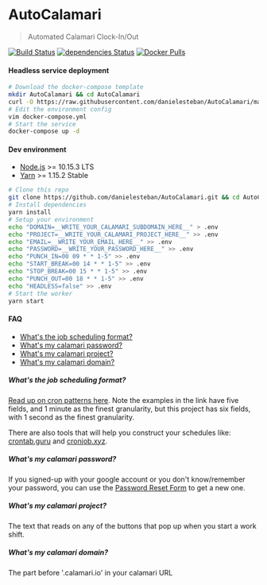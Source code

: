 AutoCalamari
===

> Automated Calamari Clock-In/Out

[![Build Status](https://travis-ci.org/danielesteban/AutoCalamari.svg?branch=master)](https://travis-ci.org/danielesteban/AutoCalamari)
[![dependencies Status](https://david-dm.org/danielesteban/AutoCalamari/status.svg)](https://david-dm.org/danielesteban/AutoCalamari)
[![Docker Pulls](https://img.shields.io/docker/pulls/danigatunes/autocalamari.svg)](https://hub.docker.com/r/danigatunes/autocalamari)


#### Headless service deployment

```bash
# Download the docker-compose template
mkdir AutoCalamari && cd AutoCalamari 
curl -O https://raw.githubusercontent.com/danielesteban/AutoCalamari/master/docker-compose.yml
# Edit the environment config
vim docker-compose.yml
# Start the service
docker-compose up -d
```

#### Dev environment

 * [Node.js](https://nodejs.org/en/download/) >= 10.15.3 LTS
 * [Yarn](https://yarnpkg.com/en/docs/install) >= 1.15.2 Stable

```bash
# Clone this repo
git clone https://github.com/danielesteban/AutoCalamari.git && cd AutoCalamari
# Install dependencies
yarn install
# Setup your environment
echo "DOMAIN=__WRITE_YOUR_CALAMARI_SUBDOMAIN_HERE__" > .env
echo "PROJECT=__WRITE_YOUR_CALAMARI_PROJECT_HERE__" >> .env
echo "EMAIL=__WRITE_YOUR_EMAIL_HERE__" >> .env
echo "PASSWORD=__WRITE_YOUR_PASSWORD_HERE__" >> .env
echo "PUNCH_IN=00 09 * * 1-5" >> .env
echo "START_BREAK=00 14 * * 1-5" >> .env
echo "STOP_BREAK=00 15 * * 1-5" >> .env
echo "PUNCH_OUT=00 18 * * 1-5" >> .env
echo "HEADLESS=false" >> .env
# Start the worker
yarn start
```

#### FAQ

 * [What's the job scheduling format?](#whats-the-job-scheduling-format)
 * [What's my calamari password?](#whats-my-calamari-password)
 * [What's my calamari project?](#whats-my-calamari-project)
 * [What's my calamari domain?](#whats-my-calamari-domain)

##### What's the job scheduling format?

[Read up on cron patterns here](http://crontab.org/). Note the examples in the link have five fields, and 1 minute as the finest granularity, but this project has six fields, with 1 second as the finest granularity.

There are also tools that will help you construct your schedules like: [crontab.guru](https://crontab.guru/) and [cronjob.xyz](https://cronjob.xyz/).

##### What's my calamari password?

If you signed-up with your google account or you don't know/remember your password, you can use the [Password Reset Form](https://app.calamari.io/o/remind-password) to get a new one.

##### What's my calamari project?

The text that reads on any of the buttons that pop up when you start a work shift.

##### What's my calamari domain?

The part before '.calamari.io' in your calamari URL
